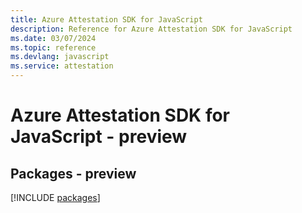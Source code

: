 ```yaml
---
title: Azure Attestation SDK for JavaScript
description: Reference for Azure Attestation SDK for JavaScript
ms.date: 03/07/2024
ms.topic: reference
ms.devlang: javascript
ms.service: attestation
---
```

# Azure Attestation SDK for JavaScript - preview
## Packages - preview
[!INCLUDE [packages](attestation-index.md)]